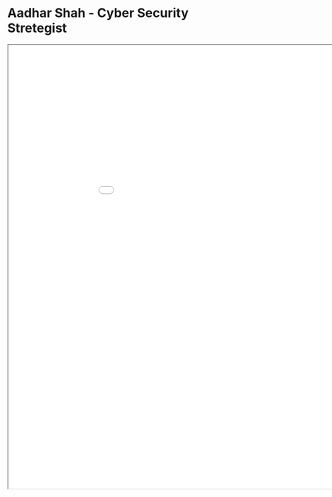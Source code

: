 # Aadhar Shah - Cyber Security Stretegist
<html lang="en">
<head>
    <meta charset="UTF-8">
    <meta http-equiv="X-UA-Compatible" content="IE=edge">
    <meta name="viewport" content="width=device-width, initial-scale=1.0">
    <title>Embed PDF from GitHub</title>
</head>
<body>
    <iframe src="Resume_Aadhar_Shah.pdf" width="200%" height="1000px">
    </iframe>
</body>
</html>

